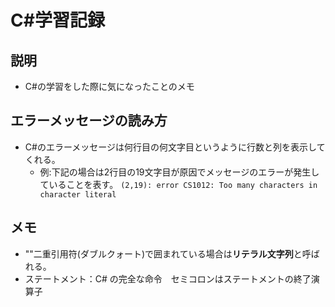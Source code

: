 # C#学習記録
## 説明
- C#の学習をした際に気になったことのメモ

## エラーメッセージの読み方
- C#のエラーメッセージは何行目の何文字目というように行数と列を表示してくれる。
  - 例:下記の場合は2行目の19文字目が原因でメッセージのエラーが発生していることを表す。
    `(2,19): error CS1012: Too many characters in character literal`


## メモ
- ""二重引用符(ダブルクォート)で囲まれている場合は**リテラル文字列**と呼ばれる。
- ステートメント：C# の完全な命令　セミコロンはステートメントの終了演算子